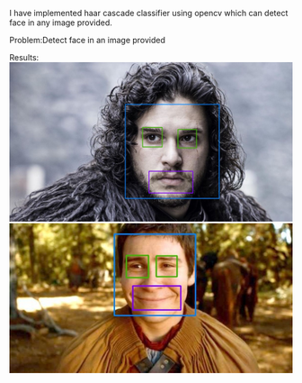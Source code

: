  I have implemented haar cascade classifier using opencv which can detect face in any image provided.
 
 Problem:Detect face in an image provided

Results:
![](jonsnowfacedetection.jpg)
![](podrickfacedetection.jpg)
